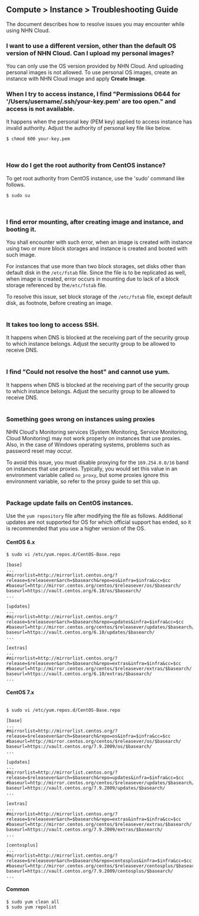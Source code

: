 ## Compute > Instance > Troubleshooting Guide

The document describes how to resolve issues you may encounter while using NHN Cloud.

<h3> I want to use a different version, other than the default OS version of NHN Cloud. Can I upload my personal images? </h3>

You can only use the OS version provided by NHN Cloud. And uploading personal images is not allowed.
To use personal OS images, create an instance with NHN Cloud image and apply **Create Image**.
<br>

<h3> When I try to access instance, I find "Permissions 0644 for '/Users/username/.ssh/your-key.pem' are too open." and access is not available. </h3>

It happens when the personal key (PEM key) applied to access instance has invalid authority.
Adjust the authority of personal key file like below.

    $ chmod 600 your-key.pem
<br>

<h3> How do I get the root authority from CentOS instance?  </h3>

To get root authority from CentOS instance, use the 'sudo' command like follows.

    $ sudo su
<br>

<h3> I find error mounting, after creating image and instance, and booting it. </h3>

You shall encounter with such error, when an image is created with instance using two or more block storages and instance is created and booted with such image.

For instances that use more than two block storages, set disks other than default disk in the `/etc/fstab` file. Since the file is to be replicated as well, when image is created, error occurs in mounting due to lack of a block storage referenced by the`/etc/fstab` file.

To resolve this issue, set block storage of the `/etc/fstab` file, except default disk, as footnote, before creating an image.
<br>
<br>

<h3> It takes too long to access SSH. </h3>

It happens when DNS is blocked at the receiving part of the security group to which instance belongs. Adjust the security group to be allowed to receive DNS.
<br>
<br>

<h3> I find "Could not resolve the host" and cannot use yum. </h3>

It happens when DNS is blocked at the receiving part of the security group to which instance belongs. Adjust the security group to be allowed to receive DNS.
<br>
<br>

<h3>Something goes wrong on instances using proxies</h3>

NHN Cloud's Monitoring services (System Monitoring, Service Monitoring, Cloud Monitoring) may not work properly on instances that use proxies. Also, in the case of Windows operating systems, problems such as password reset may occur.

To avoid this issue, you must disable proxying for the `169.254.0.0/16` band on instances that use proxies. Typically, you would set this value in an environment variable called `no_proxy`, but some proxies ignore this environment variable, so refer to the proxy guide to set this up.
<br>
<br>

<h3> Package update fails on CentOS instances. </h3>

Use the `yum repository` file after modifying the file as follows.
Additional updates are not supported for OS for which official support has ended, so it is recommended that you use a higher version of the OS.

<h4>CentOS 6.x</h4>

```
$ sudo vi /etc/yum.repos.d/CentOS-Base.repo

[base]
...
#mirrorlist=http://mirrorlist.centos.org/?release=$releasever&arch=$basearch&repo=os&infra=$infra&cc=$cc
#baseurl=http://mirror.centos.org/centos/$releasever/os/$basearch/
baseurl=https://vault.centos.org/6.10/os/$basearch/
...

[updates]
...
#mirrorlist=http://mirrorlist.centos.org/?release=$releasever&arch=$basearch&repo=updates&infra=$infra&cc=$cc
#baseurl=http://mirror.centos.org/centos/$releasever/updates/$basearch/
baseurl=https://vault.centos.org/6.10/updates/$basearch/
...

[extras]
...
#mirrorlist=http://mirrorlist.centos.org/?release=$releasever&arch=$basearch&repo=extras&infra=$infra&cc=$cc
#baseurl=http://mirror.centos.org/centos/$releasever/extras/$basearch/
baseurl=https://vault.centos.org/6.10/extras/$basearch/
...

```

<h4>CentOS 7.x</h4>

```

$ sudo vi /etc/yum.repos.d/CentOS-Base.repo

[base]
...
#mirrorlist=http://mirrorlist.centos.org/?release=$releasever&arch=$basearch&repo=os&infra=$infra&cc=$cc
#baseurl=http://mirror.centos.org/centos/$releasever/os/$basearch/
baseurl=https://vault.centos.org/7.9.2009/os/$basearch/
...

[updates]
...
#mirrorlist=http://mirrorlist.centos.org/?release=$releasever&arch=$basearch&repo=updates&infra=$infra&cc=$cc
#baseurl=http://mirror.centos.org/centos/$releasever/updates/$basearch/
baseurl=https://vault.centos.org/7.9.2009/updates/$basearch/
...

[extras]
...
#mirrorlist=http://mirrorlist.centos.org/?release=$releasever&arch=$basearch&repo=extras&infra=$infra&cc=$cc
#baseurl=http://mirror.centos.org/centos/$releasever/extras/$basearch/
baseurl=https://vault.centos.org/7.9.2009/extras/$basearch/
...

[centosplus]
...
#mirrorlist=http://mirrorlist.centos.org/?release=$releasever&arch=$basearch&repo=centosplus&infra=$infra&cc=$cc
#baseurl=http://mirror.centos.org/centos/$releasever/centosplus/$basearch/
baseurl=https://vault.centos.org/7.9.2009/centosplus/$basearch/
...
```

<h4>Common</h4>

```
$ sudo yum clean all
$ sudo yum repolist
```

<br>
<br>

